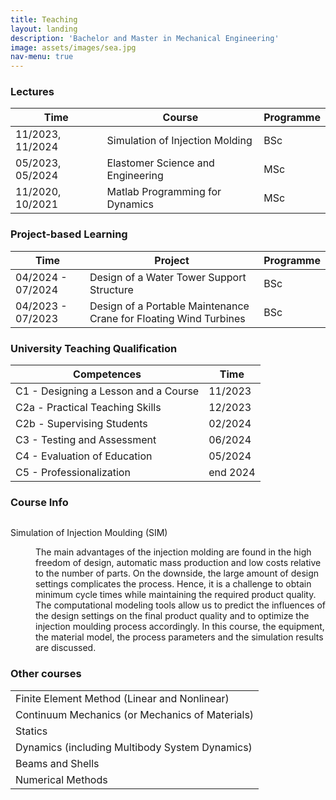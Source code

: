 ```yaml
---
title: Teaching
layout: landing
description: 'Bachelor and Master in Mechanical Engineering'
image: assets/images/sea.jpg
nav-menu: true
---
```


<!-- Main -->
<div id="main" class="alt">

<!-- One -->
<section id="one">
	<div class="inner">
		
<!-- Lecture -->
<h3 id="elements">Lectures</h3>
<div class="table-wrapper">
	<table>
		<thead>
			<tr>
				<th>Time</th>
				<th>Course</th>
				<th>Programme</th>
			</tr>
		</thead>
		<tbody>
			<tr>
				<td>11/2023, 11/2024</td>
				<td>Simulation of Injection Molding</td>
				<td>BSc</td>
			</tr>
			<tr>
				<td>05/2023, 05/2024</td>
				<td>Elastomer Science and Engineering</td>
				<td>MSc</td>
			</tr>
			<tr>
				<td>11/2020, 10/2021</td>
				<td>Matlab Programming for Dynamics</td>
				<td>MSc</td>
			</tr>
		</tbody>
	</table>
</div>

<!-- Tutoring -->
<h3 id="elements">Project-based Learning</h3>
<div class="table-wrapper">
	<table>
		<thead>
			<tr>
				<th>Time</th>
				<th>Project</th>
				<th>Programme</th>
			</tr>
		</thead>
		<tbody>
			<tr>
				<td>04/2024 - 07/2024</td>
				<td> Design of a Water Tower Support Structure</td>
				<td>BSc</td>
			</tr>
			<tr>
				<td>04/2023 - 07/2023</td>
				<td>Design of a Portable Maintenance Crane for Floating Wind Turbines</td>
				<td>BSc</td>
			</tr>
		</tbody>
	</table>
</div>

<!-- Tutoring -->
<h3 id="elements">University Teaching Qualification</h3>
<div class="table-wrapper">
	<table>
		<thead>
			<tr>
				<th>Competences</th>
				<th>Time</th>
			</tr>
		</thead>
		<tbody>
			<tr>
				<td> C1 - Designing a Lesson and a Course</td>
				<td>11/2023</td>
			</tr>
			<tr>
				<td> C2a - Practical Teaching Skills</td>
				<td>12/2023</td>
			</tr>
			<tr>
				<td> C2b - Supervising Students</td>
				<td>02/2024</td>
			</tr>
			<tr>
				<td> C3 - Testing and Assessment</td>
				<td>06/2024</td>
			</tr>
			<tr>
				<td> C4 - Evaluation of Education</td>
				<td>05/2024</td>
			</tr>
			<tr>
				<td> C5 - Professionalization</td>
				<td>end 2024</td>
			</tr>
		</tbody>
	</table>
</div>

<h3>Course Info</h3>
<!-- SIM -->
<div class="box">
<p><span class="image left"><img src="{% link assets/images/dustpan.png %}" alt="" /></span> 
<dl> 
	<dt>Simulation of Injection Moulding (SIM)</dt>
	<dd>
		<p>The main advantages of the injection molding are found in the high freedom of design, automatic mass production and low costs relative to the number of parts. On the downside, the large amount of design settings complicates the process. Hence, it is a challenge to obtain minimum cycle times while maintaining the required product quality. The computational modeling tools allow us to predict the influences of the design settings on the final product quality and to optimize the injection moulding process accordingly. In this course, the equipment, the material model, the process parameters and the simulation results are discussed.</p>
	</dd>
</dl>
</p>
</div>

<h3 id="elements">Other courses</h3>
<div class="table-wrapper">
	<table>
		<tbody>
			<tr>
				<td>Finite Element Method (Linear and Nonlinear)</td>
			</tr>
			<tr>
				<td>Continuum Mechanics (or Mechanics of Materials)</td>
			</tr>
			<tr>
				<td>Statics</td>
			</tr>
			<tr>
				<td>Dynamics (including Multibody System Dynamics)</td>
			</tr>
			<tr>
				<td>Beams and Shells</td>
			</tr>
			<tr>
				<td>Numerical Methods</td>
			</tr>
		</tbody>
	</table>
</div>



</div>
</section>
